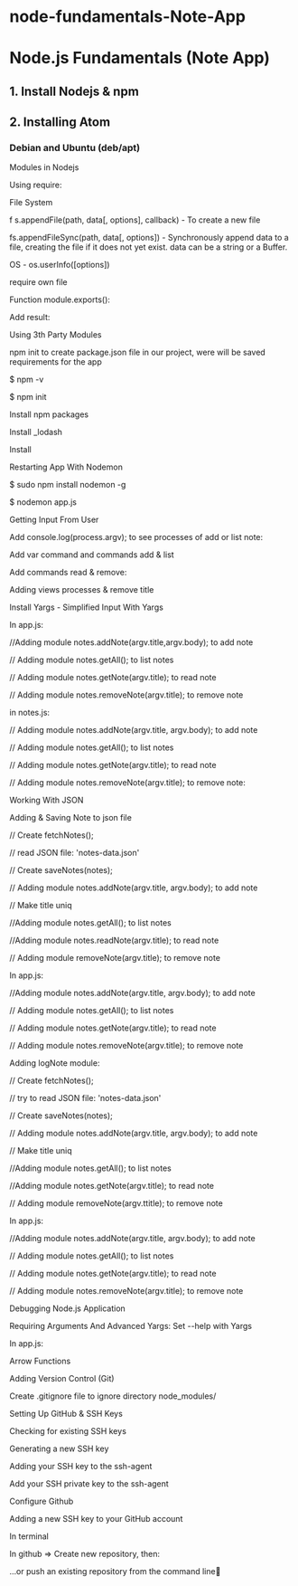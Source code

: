 # node-fundamentals-Note-App
# Node.js Fundamentals (Note App)

## 1. Install Nodejs & npm
## 2. Installing Atom
  
### Debian and Ubuntu (deb/apt)
  
  Modules in Nodejs
  
  Using require:
  
  File System
  
f s.appendFile(path, data[, options], callback) - To create a new file

fs.appendFileSync(path, data[, options]) - Synchronously append data to a file, creating the file if it does not yet exist. data can be a string or a Buffer.

OS - os.userInfo([options])

require own file

Function module.exports():

Add result:

Using 3th Party Modules

npm init  to create package.json file in our project, were will be saved requirements for the app

$ npm -v

$ npm init

Install npm packages

Install  _lodash

Install

Restarting App With Nodemon

$ sudo npm install nodemon -g

$ nodemon app.js

Getting Input From User

Add console.log(process.argv); to see processes of add or list note:

Add var command and commands add & list

Add commands read & remove:

Adding views processes & remove title

Install Yargs - Simplified Input With Yargs

In app.js:

//Adding module notes.addNote(argv.title,argv.body); to add note

// Adding module  notes.getAll(); to list notes

// Adding module notes.getNote(argv.title); to read note

// Adding module notes.removeNote(argv.title); to remove note

in notes.js:

// Adding module notes.addNote(argv.title, argv.body); to add note

// Adding  module notes.getAll(); to list notes

// Adding module notes.getNote(argv.title); to read note

// Adding module notes.removeNote(argv.title); to remove note:

Working With JSON

Adding & Saving Note to json file

// Create fetchNotes();

// read JSON file: 'notes-data.json'

// Create saveNotes(notes);

// Adding module notes.addNote(argv.title, argv.body); to add note

// Make title uniq

//Adding module notes.getAll(); to list notes

//Adding module notes.readNote(argv.title); to read note

// Adding module removeNote(argv.title); to remove note

In app.js:

//Adding module notes.addNote(argv.title, argv.body); to add note

// Adding module  notes.getAll(); to list notes

// Adding module notes.getNote(argv.title); to read note

// Adding module notes.removeNote(argv.title); to remove note

Adding logNote module:

// Create fetchNotes();

// try to read JSON file: 'notes-data.json'

// Create saveNotes(notes);

// Adding module notes.addNote(argv.title, argv.body); to add note

// Make title uniq

//Adding module notes.getAll(); to list notes

//Adding module notes.getNote(argv.title); to read note

// Adding module removeNote(argv.ttitle); to remove note

In app.js:

//Adding module notes.addNote(argv.title, argv.body); to add note

// Adding module  notes.getAll(); to list notes

// Adding module notes.getNote(argv.title); to read note

// Adding module notes.removeNote(argv.title); to remove note

Debugging Node.js Application

Requiring Arguments And Advanced Yargs: Set --help with Yargs

In app.js:

Arrow Functions

Adding Version Control (Git)

Create .gitignore file to ignore directory node_modules/

Setting Up GitHub & SSH Keys

Checking for existing SSH keys

Generating a new SSH key

Adding your SSH key to the ssh-agent

Add your SSH private key to the ssh-agent

Configure Github

Adding a new SSH key to your GitHub account

In terminal

In github => Create new repository, then:

…or push an existing repository from the command line

